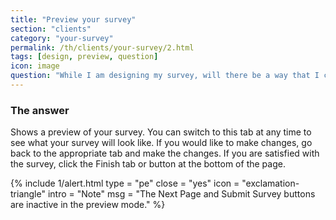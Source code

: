 ```yaml
---
title: "Preview your survey"
section: "clients"
category: "your-survey"
permalink: /th/clients/your-survey/2.html
tags: [design, preview, question]
icon: image
question: "While I am designing my survey, will there be a way that I can also preview it from the view of respondent rather than survey designer?"
---
```


### <i class="pe-anchor pe-fw"></i> The answer

Shows a preview of your survey. You can switch to this tab at any time to see what your survey will look like. If you would like to make changes, go back to the appropriate tab and make the changes. If you are satisfied with the survey, click the Finish tab or button at the bottom of the page.

{% include 1/alert.html type = "pe" close = "yes" icon = "exclamation-triangle" intro = "Note" msg = "The Next Page and Submit Survey buttons are inactive in the preview mode." %}
